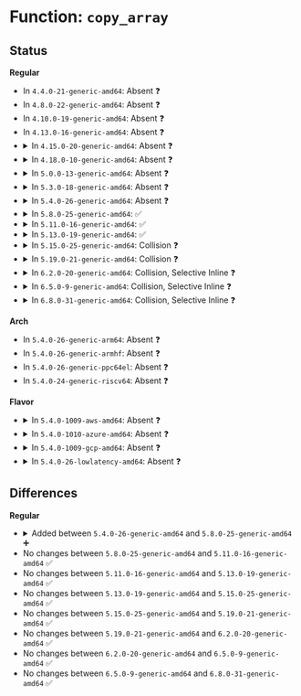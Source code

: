 # Function: <code>copy_array</code>

## Status
<b>Regular</b>
<ul>
<li>
In <code>4.4.0-21-generic-amd64</code>: Absent ❓
</li>
<li>
In <code>4.8.0-22-generic-amd64</code>: Absent ❓
</li>
<li>
In <code>4.10.0-19-generic-amd64</code>: Absent ❓
</li>
<li>
In <code>4.13.0-16-generic-amd64</code>: Absent ❓
</li>
<li>
<details>
<summary>In <code>4.15.0-20-generic-amd64</code>: Absent ❓</summary>

```json
{
  "name": "copy_array",
  "collision_type": "Unique Static",
  "inline_type": "Full",
  "funcs": [
    {
      "addr": 18446744071602668129,
      "name": "copy_array",
      "external": false,
      "loc": "arch/x86/kernel/cpu/hypervisor.c:73",
      "file": "arch/x86/kernel/cpu/hypervisor.c",
      "inline": "not declared, inlined",
      "caller_inline": [
        "arch/x86/kernel/cpu/hypervisor.c:init_hypervisor_platform",
        "arch/x86/kernel/cpu/hypervisor.c:init_hypervisor_platform"
      ],
      "caller_func": []
    }
  ],
  "symbols": []
}
```
</details>
</li>
<li>
<details>
<summary>In <code>4.18.0-10-generic-amd64</code>: Absent ❓</summary>

```json
{
  "name": "copy_array",
  "collision_type": "Unique Static",
  "inline_type": "Full",
  "funcs": [
    {
      "addr": 18446744071602839367,
      "name": "copy_array",
      "external": false,
      "loc": "arch/x86/kernel/cpu/hypervisor.c:77",
      "file": "arch/x86/kernel/cpu/hypervisor.c",
      "inline": "not declared, inlined",
      "caller_inline": [
        "arch/x86/kernel/cpu/hypervisor.c:init_hypervisor_platform",
        "arch/x86/kernel/cpu/hypervisor.c:init_hypervisor_platform"
      ],
      "caller_func": []
    }
  ],
  "symbols": []
}
```
</details>
</li>
<li>
<details>
<summary>In <code>5.0.0-13-generic-amd64</code>: Absent ❓</summary>

```json
{
  "name": "copy_array",
  "collision_type": "Unique Static",
  "inline_type": "Full",
  "funcs": [
    {
      "addr": 18446744071604635776,
      "name": "copy_array",
      "external": false,
      "loc": "arch/x86/kernel/cpu/hypervisor.c:77",
      "file": "arch/x86/kernel/cpu/hypervisor.c",
      "inline": "not declared, inlined",
      "caller_inline": [
        "arch/x86/kernel/cpu/hypervisor.c:init_hypervisor_platform",
        "arch/x86/kernel/cpu/hypervisor.c:init_hypervisor_platform"
      ],
      "caller_func": []
    }
  ],
  "symbols": []
}
```
</details>
</li>
<li>
<details>
<summary>In <code>5.3.0-18-generic-amd64</code>: Absent ❓</summary>

```json
{
  "name": "copy_array",
  "collision_type": "Unique Static",
  "inline_type": "Full",
  "funcs": [
    {
      "addr": 18446744071604733058,
      "name": "copy_array",
      "external": false,
      "loc": "arch/x86/kernel/cpu/hypervisor.c:84",
      "file": "arch/x86/kernel/cpu/hypervisor.c",
      "inline": "not declared, inlined",
      "caller_inline": [
        "arch/x86/kernel/cpu/hypervisor.c:init_hypervisor_platform",
        "arch/x86/kernel/cpu/hypervisor.c:init_hypervisor_platform"
      ],
      "caller_func": []
    }
  ],
  "symbols": []
}
```
</details>
</li>
<li>
<details>
<summary>In <code>5.4.0-26-generic-amd64</code>: Absent ❓</summary>

```json
{
  "name": "copy_array",
  "collision_type": "Unique Static",
  "inline_type": "Full",
  "funcs": [
    {
      "addr": 18446744071604746431,
      "name": "copy_array",
      "external": false,
      "loc": "arch/x86/kernel/cpu/hypervisor.c:84",
      "file": "arch/x86/kernel/cpu/hypervisor.c",
      "inline": "not declared, inlined",
      "caller_inline": [
        "arch/x86/kernel/cpu/hypervisor.c:init_hypervisor_platform",
        "arch/x86/kernel/cpu/hypervisor.c:init_hypervisor_platform"
      ],
      "caller_func": []
    }
  ],
  "symbols": []
}
```
</details>
</li>
<li>
<details>
<summary>In <code>5.8.0-25-generic-amd64</code>: ✅</summary>

```c
void copy_array(const void * src, void * target, unsigned int size)
```

```json
{
  "name": "copy_array",
  "collision_type": "Unique Static",
  "inline_type": "No",
  "funcs": [
    {
      "addr": 18446744071609092280,
      "name": "copy_array",
      "external": false,
      "loc": "arch/x86/kernel/cpu/hypervisor.c:84",
      "file": "arch/x86/kernel/cpu/hypervisor.c",
      "inline": "seen, unknown",
      "caller_inline": [],
      "caller_func": [
        "arch/x86/kernel/cpu/hypervisor.c:init_hypervisor_platform",
        "arch/x86/kernel/cpu/hypervisor.c:init_hypervisor_platform"
      ]
    }
  ],
  "symbols": [
    {
      "addr": 18446744071609092280,
      "name": "copy_array",
      "section": ".init.text",
      "bind": "STB_LOCAL",
      "size": 36
    }
  ]
}
```
</details>
</li>
<li>
<details>
<summary>In <code>5.11.0-16-generic-amd64</code>: ✅</summary>

```c
void copy_array(const void * src, void * target, unsigned int size)
```

```json
{
  "name": "copy_array",
  "collision_type": "Unique Static",
  "inline_type": "No",
  "funcs": [
    {
      "addr": 18446744071612157066,
      "name": "copy_array",
      "external": false,
      "loc": "arch/x86/kernel/cpu/hypervisor.c:84",
      "file": "arch/x86/kernel/cpu/hypervisor.c",
      "inline": "seen, unknown",
      "caller_inline": [],
      "caller_func": [
        "arch/x86/kernel/cpu/hypervisor.c:init_hypervisor_platform",
        "arch/x86/kernel/cpu/hypervisor.c:init_hypervisor_platform"
      ]
    }
  ],
  "symbols": [
    {
      "addr": 18446744071612157066,
      "name": "copy_array",
      "section": ".init.text",
      "bind": "STB_LOCAL",
      "size": 36
    }
  ]
}
```
</details>
</li>
<li>
<details>
<summary>In <code>5.13.0-19-generic-amd64</code>: ✅</summary>

```c
void copy_array(const void * src, void * target, unsigned int size)
```

```json
{
  "name": "copy_array",
  "collision_type": "Unique Static",
  "inline_type": "No",
  "funcs": [
    {
      "addr": 18446744071614297197,
      "name": "copy_array",
      "external": false,
      "loc": "arch/x86/kernel/cpu/hypervisor.c:84",
      "file": "arch/x86/kernel/cpu/hypervisor.c",
      "inline": "seen, unknown",
      "caller_inline": [],
      "caller_func": [
        "arch/x86/kernel/cpu/hypervisor.c:init_hypervisor_platform",
        "arch/x86/kernel/cpu/hypervisor.c:init_hypervisor_platform"
      ]
    }
  ],
  "symbols": [
    {
      "addr": 18446744071614297197,
      "name": "copy_array",
      "section": ".init.text",
      "bind": "STB_LOCAL",
      "size": 36
    }
  ]
}
```
</details>
</li>
<li>
<details>
<summary>In <code>5.15.0-25-generic-amd64</code>: Collision ❓</summary>

```c
void copy_array(const void * src, void * target, unsigned int size)
```

```json
{
  "name": "copy_array",
  "collision_type": "Static-Static Collision",
  "inline_type": "No",
  "funcs": [
    {
      "addr": 18446744071615223845,
      "name": "copy_array",
      "external": false,
      "loc": "arch/x86/kernel/cpu/hypervisor.c:84",
      "file": "arch/x86/kernel/cpu/hypervisor.c",
      "inline": "seen, unknown",
      "caller_inline": [],
      "caller_func": [
        "arch/x86/kernel/cpu/hypervisor.c:init_hypervisor_platform",
        "arch/x86/kernel/cpu/hypervisor.c:init_hypervisor_platform"
      ]
    },
    {
      "addr": 18446744071581162128,
      "name": "copy_array",
      "external": false,
      "loc": "kernel/bpf/verifier.c:752",
      "file": "kernel/bpf/verifier.c",
      "inline": "seen, unknown",
      "caller_inline": [],
      "caller_func": [
        "kernel/bpf/verifier.c:prepare_func_exit",
        "kernel/bpf/verifier.c:__check_func_call",
        "kernel/bpf/verifier.c:copy_verifier_state",
        "kernel/bpf/verifier.c:copy_verifier_state",
        "kernel/bpf/verifier.c:copy_verifier_state"
      ]
    }
  ],
  "symbols": [
    {
      "addr": 18446744071615223845,
      "name": "copy_array",
      "section": ".init.text",
      "bind": "STB_LOCAL",
      "size": 36
    },
    {
      "addr": 18446744071581162128,
      "name": "copy_array",
      "section": ".text",
      "bind": "STB_LOCAL",
      "size": 124
    }
  ]
}
```
</details>
</li>
<li>
<details>
<summary>In <code>5.19.0-21-generic-amd64</code>: Collision ❓</summary>

```c
void copy_array(const void * src, void * target, unsigned int size)
```

```json
{
  "name": "copy_array",
  "collision_type": "Static-Static Collision",
  "inline_type": "No",
  "funcs": [
    {
      "addr": 18446744071616997999,
      "name": "copy_array",
      "external": false,
      "loc": "arch/x86/kernel/cpu/hypervisor.c:84",
      "file": "arch/x86/kernel/cpu/hypervisor.c",
      "inline": "seen, unknown",
      "caller_inline": [],
      "caller_func": [
        "arch/x86/kernel/cpu/hypervisor.c:init_hypervisor_platform",
        "arch/x86/kernel/cpu/hypervisor.c:init_hypervisor_platform"
      ]
    },
    {
      "addr": 18446744071581437568,
      "name": "copy_array",
      "external": false,
      "loc": "kernel/bpf/verifier.c:979",
      "file": "kernel/bpf/verifier.c",
      "inline": "seen, unknown",
      "caller_inline": [],
      "caller_func": [
        "kernel/bpf/verifier.c:prepare_func_exit",
        "kernel/bpf/verifier.c:__check_func_call",
        "kernel/bpf/verifier.c:copy_verifier_state",
        "kernel/bpf/verifier.c:copy_verifier_state",
        "kernel/bpf/verifier.c:copy_verifier_state"
      ]
    }
  ],
  "symbols": [
    {
      "addr": 18446744071616997999,
      "name": "copy_array",
      "section": ".init.text",
      "bind": "STB_LOCAL",
      "size": 50
    },
    {
      "addr": 18446744071581437568,
      "name": "copy_array",
      "section": ".text",
      "bind": "STB_LOCAL",
      "size": 154
    }
  ]
}
```
</details>
</li>
<li>
<details>
<summary>In <code>6.2.0-20-generic-amd64</code>: Collision, Selective Inline ❓</summary>

```c
void copy_array(const void * src, void * target, unsigned int size)
```

```json
{
  "name": "copy_array",
  "collision_type": "Static-Static Collision",
  "inline_type": "Selective",
  "funcs": [
    {
      "addr": 18446744071627624446,
      "name": "copy_array",
      "external": false,
      "loc": "arch/x86/kernel/cpu/hypervisor.c:84",
      "file": "arch/x86/kernel/cpu/hypervisor.c",
      "inline": "not declared, inlined",
      "caller_inline": [
        "arch/x86/kernel/cpu/hypervisor.c:init_hypervisor_platform",
        "arch/x86/kernel/cpu/hypervisor.c:init_hypervisor_platform"
      ],
      "caller_func": []
    },
    {
      "addr": 18446744071581793296,
      "name": "copy_array",
      "external": false,
      "loc": "kernel/bpf/verifier.c:1168",
      "file": "kernel/bpf/verifier.c",
      "inline": "seen, unknown",
      "caller_inline": [],
      "caller_func": [
        "kernel/bpf/verifier.c:prepare_func_exit",
        "kernel/bpf/verifier.c:__check_func_call",
        "kernel/bpf/verifier.c:copy_verifier_state",
        "kernel/bpf/verifier.c:copy_func_state",
        "kernel/bpf/verifier.c:copy_func_state"
      ]
    }
  ],
  "symbols": [
    {
      "addr": 18446744071581793296,
      "name": "copy_array",
      "section": ".text",
      "bind": "STB_LOCAL",
      "size": 189
    }
  ]
}
```
</details>
</li>
<li>
<details>
<summary>In <code>6.5.0-9-generic-amd64</code>: Collision, Selective Inline ❓</summary>

```c
void copy_array(const void * src, void * target, unsigned int size)
```

```json
{
  "name": "copy_array",
  "collision_type": "Static-Static Collision",
  "inline_type": "Selective",
  "funcs": [
    {
      "addr": 18446744071619380542,
      "name": "copy_array",
      "external": false,
      "loc": "arch/x86/kernel/cpu/hypervisor.c:84",
      "file": "arch/x86/kernel/cpu/hypervisor.c",
      "inline": "not declared, inlined",
      "caller_inline": [
        "arch/x86/kernel/cpu/hypervisor.c:init_hypervisor_platform",
        "arch/x86/kernel/cpu/hypervisor.c:init_hypervisor_platform"
      ],
      "caller_func": []
    },
    {
      "addr": 18446744071581965232,
      "name": "copy_array",
      "external": false,
      "loc": "kernel/bpf/verifier.c:1545",
      "file": "kernel/bpf/verifier.c",
      "inline": "seen, unknown",
      "caller_inline": [],
      "caller_func": [
        "kernel/bpf/verifier.c:prepare_func_exit",
        "kernel/bpf/verifier.c:__check_func_call",
        "kernel/bpf/verifier.c:copy_verifier_state",
        "kernel/bpf/verifier.c:copy_func_state",
        "kernel/bpf/verifier.c:copy_func_state"
      ]
    }
  ],
  "symbols": [
    {
      "addr": 18446744071581965232,
      "name": "copy_array",
      "section": ".text",
      "bind": "STB_LOCAL",
      "size": 206
    }
  ]
}
```
</details>
</li>
<li>
<details>
<summary>In <code>6.8.0-31-generic-amd64</code>: Collision, Selective Inline ❓</summary>

```c
void copy_array(const void * src, void * target, unsigned int size)
```

```json
{
  "name": "copy_array",
  "collision_type": "Static-Static Collision",
  "inline_type": "Selective",
  "funcs": [
    {
      "addr": 18446744071621675646,
      "name": "copy_array",
      "external": false,
      "loc": "arch/x86/kernel/cpu/hypervisor.c:84",
      "file": "arch/x86/kernel/cpu/hypervisor.c",
      "inline": "not declared, inlined",
      "caller_inline": [
        "arch/x86/kernel/cpu/hypervisor.c:init_hypervisor_platform",
        "arch/x86/kernel/cpu/hypervisor.c:init_hypervisor_platform"
      ],
      "caller_func": []
    },
    {
      "addr": 18446744071582091088,
      "name": "copy_array",
      "external": false,
      "loc": "kernel/bpf/verifier.c:1186",
      "file": "kernel/bpf/verifier.c",
      "inline": "seen, unknown",
      "caller_inline": [],
      "caller_func": [
        "kernel/bpf/verifier.c:prepare_func_exit",
        "kernel/bpf/verifier.c:setup_func_entry",
        "kernel/bpf/verifier.c:copy_verifier_state",
        "kernel/bpf/verifier.c:copy_func_state",
        "kernel/bpf/verifier.c:copy_func_state"
      ]
    }
  ],
  "symbols": [
    {
      "addr": 18446744071582091088,
      "name": "copy_array",
      "section": ".text",
      "bind": "STB_LOCAL",
      "size": 206
    }
  ]
}
```
</details>
</li>
</ul>
<b>Arch</b>
<ul>
<li>
In <code>5.4.0-26-generic-arm64</code>: Absent ❓
</li>
<li>
In <code>5.4.0-26-generic-armhf</code>: Absent ❓
</li>
<li>
In <code>5.4.0-26-generic-ppc64el</code>: Absent ❓
</li>
<li>
In <code>5.4.0-24-generic-riscv64</code>: Absent ❓
</li>
</ul>
<b>Flavor</b>
<ul>
<li>
<details>
<summary>In <code>5.4.0-1009-aws-amd64</code>: Absent ❓</summary>

```json
{
  "name": "copy_array",
  "collision_type": "Unique Static",
  "inline_type": "Full",
  "funcs": [
    {
      "addr": 18446744071604672734,
      "name": "copy_array",
      "external": false,
      "loc": "arch/x86/kernel/cpu/hypervisor.c:84",
      "file": "arch/x86/kernel/cpu/hypervisor.c",
      "inline": "not declared, inlined",
      "caller_inline": [
        "arch/x86/kernel/cpu/hypervisor.c:init_hypervisor_platform",
        "arch/x86/kernel/cpu/hypervisor.c:init_hypervisor_platform"
      ],
      "caller_func": []
    }
  ],
  "symbols": []
}
```
</details>
</li>
<li>
<details>
<summary>In <code>5.4.0-1010-azure-amd64</code>: Absent ❓</summary>

```json
{
  "name": "copy_array",
  "collision_type": "Unique Static",
  "inline_type": "Full",
  "funcs": [
    {
      "addr": 18446744071604640423,
      "name": "copy_array",
      "external": false,
      "loc": "arch/x86/kernel/cpu/hypervisor.c:84",
      "file": "arch/x86/kernel/cpu/hypervisor.c",
      "inline": "not declared, inlined",
      "caller_inline": [
        "arch/x86/kernel/cpu/hypervisor.c:init_hypervisor_platform",
        "arch/x86/kernel/cpu/hypervisor.c:init_hypervisor_platform"
      ],
      "caller_func": []
    }
  ],
  "symbols": []
}
```
</details>
</li>
<li>
<details>
<summary>In <code>5.4.0-1009-gcp-amd64</code>: Absent ❓</summary>

```json
{
  "name": "copy_array",
  "collision_type": "Unique Static",
  "inline_type": "Full",
  "funcs": [
    {
      "addr": 18446744071604750497,
      "name": "copy_array",
      "external": false,
      "loc": "arch/x86/kernel/cpu/hypervisor.c:84",
      "file": "arch/x86/kernel/cpu/hypervisor.c",
      "inline": "not declared, inlined",
      "caller_inline": [
        "arch/x86/kernel/cpu/hypervisor.c:init_hypervisor_platform",
        "arch/x86/kernel/cpu/hypervisor.c:init_hypervisor_platform"
      ],
      "caller_func": []
    }
  ],
  "symbols": []
}
```
</details>
</li>
<li>
<details>
<summary>In <code>5.4.0-26-lowlatency-amd64</code>: Absent ❓</summary>

```json
{
  "name": "copy_array",
  "collision_type": "Unique Static",
  "inline_type": "Full",
  "funcs": [
    {
      "addr": 18446744071604750530,
      "name": "copy_array",
      "external": false,
      "loc": "arch/x86/kernel/cpu/hypervisor.c:84",
      "file": "arch/x86/kernel/cpu/hypervisor.c",
      "inline": "not declared, inlined",
      "caller_inline": [
        "arch/x86/kernel/cpu/hypervisor.c:init_hypervisor_platform",
        "arch/x86/kernel/cpu/hypervisor.c:init_hypervisor_platform"
      ],
      "caller_func": []
    }
  ],
  "symbols": []
}
```
</details>
</li>
</ul>

## Differences
<b>Regular</b>
<ul>
<li>
<details>
<summary>Added between <code>5.4.0-26-generic-amd64</code> and <code>5.8.0-25-generic-amd64</code> ➕</summary>

```c
void copy_array(const void * src, void * target, unsigned int size)
```
</details>
</li>
<li>
No changes between <code>5.8.0-25-generic-amd64</code> and <code>5.11.0-16-generic-amd64</code> ✅
</li>
<li>
No changes between <code>5.11.0-16-generic-amd64</code> and <code>5.13.0-19-generic-amd64</code> ✅
</li>
<li>
No changes between <code>5.13.0-19-generic-amd64</code> and <code>5.15.0-25-generic-amd64</code> ✅
</li>
<li>
No changes between <code>5.15.0-25-generic-amd64</code> and <code>5.19.0-21-generic-amd64</code> ✅
</li>
<li>
No changes between <code>5.19.0-21-generic-amd64</code> and <code>6.2.0-20-generic-amd64</code> ✅
</li>
<li>
No changes between <code>6.2.0-20-generic-amd64</code> and <code>6.5.0-9-generic-amd64</code> ✅
</li>
<li>
No changes between <code>6.5.0-9-generic-amd64</code> and <code>6.8.0-31-generic-amd64</code> ✅
</li>
</ul>
